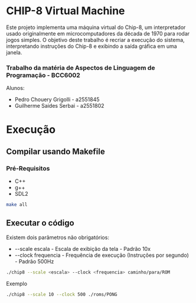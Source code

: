 # CHIP-8 Virtual Machine

Este projeto implementa uma máquina virtual do Chip-8, um interpretador usado originalmente em microcomputadores da década de 1970 para rodar jogos simples.
O objetivo deste trabalho é recriar a execução do sistema, interpretando instruções do Chip-8 e exibindo a saída gráfica em uma janela.

### Trabalho da matéria de Aspectos de Linguagem de Programação - BCC6002
Alunos:
* Pedro Chouery Grigolli - a2551845
* Guilherme Saides Serbai - a2551802

# Execução

## Compilar usando Makefile
### Pré-Requisitos
* C++
* g++
* SDL2
``` bash
make all
```

## Executar o código
Existem dois parâmetros não obrigatórios:
* --scale escala - Escala de exibição da tela - Padrão 10x
*  --clock frequencia - Frequência de execução (Instruções por segundo) - Padrão 500Hz

``` bash
./chip8 --scale <escala> --clock <frequencia> caminho/para/ROM
```
Exemplo

``` bash
./chip8 --scale 10 --clock 500 ./roms/PONG
```
